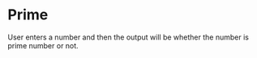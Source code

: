 # Prime
User enters a number and then the output will be whether the number is prime number or not.
